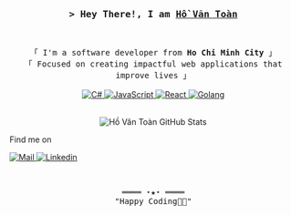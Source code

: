 <!-- https://github.com/ShahriarShafin/ -->
<!-- April 15, 2021 -->
<!-- LEAVE A STAR, IF YOU LIKE IT ! -->

<!-- Profile Views Counter -->
<!-- ![Profile views](https://gpvc.arturio.dev/ShahriarShafin?v=3) -->

<!-- Title -->
<h3 align="center">
        <samp>&gt; Hey There!, I am
                <b><a target="_blank" href="https://shahriarshafin.github.io/">Hồ Văn Toàn</a></b>
        </samp>
</h3>
<br>

<p align="center">
        <!-- Intro -->
        <samp>
                「 I'm a software developer from <b>Ho Chi Minh City</b> 」
                <br>
                「 Focused on creating impactful web applications that improve lives</b> 」
                <br>
                <br>
        </samp>
        <!-- Technologies -->
        <!-- JavaScript -->
        <a href="https://github.com/hvantoan?tab=repositories" target="_blank">
                <img alt="C#" src="https://img.shields.io/badge/-Csharp-a480dd?style=flat-square&logo=csharp&logoColor=while">
        </a>
        <!-- JavaScript -->
        <a href="https://github.com/hvantoan?tab=repositories" target="_blank">
                <img alt="JavaScript" src="https://img.shields.io/badge/-JavaScript-F7DF1E?style=flat-square&logo=JavaScript&logoColor=white">
        </a>
        <!-- React -->
        <a href="https://github.com/hvantoan?tab=repositories" target="_blank">
                <img alt="React" src="https://img.shields.io/badge/-React-02cdf1?style=flat-square&logo=react&logoColor=while">
        </a>
        <!-- Golang -->
        <a href="https://github.com/hvantoan?tab=repositories" target="_blank">
                <img alt="Golang" src="https://img.shields.io/badge/-Golang-white?style=flat-square&logo=goland&logoColor=black">
        </a>
</p>

<!-- Details Section -->
 <p align="center">
        <br>
        <!-- Activity Widget -->
        <img alt="Hồ Văn Toàn GitHub Stats"
                src="https://github-readme-stats.vercel.app/api?username=hvantoan&show_icons=true&theme=radical" />
        <br>
        <!-- Social Links -->
    <p align="center">
                <p>Find me on</p>
        <!-- Mail -->
        <a href="mailto:it.vantoan@gmail.com" target="_blank"><img alt="Mail"
                src="https://img.shields.io/badge/-Mail-EA4335?style=flat-square&logo=Gmail&logoColor=white">
        </a>
        <!-- Twitter -->
        <!-- <a href="https://twitter.com/connectshafin" target="_blank"><img alt="Twitter"
                src="https://img.shields.io/badge/-Twitter-1c9bef?style=flat-square&logo=Twitter&logoColor=white">
        </a> -->
        <!-- Linkedin -->
        <a href="https://www.linkedin.com/in/hvantoan/" target="_blank"><img alt="Linkedin"
                src="https://img.shields.io/badge/-Linkedin-0A66C2?style=flat-square&logo=Linkedin&logoColor=white">
        </a>
    </p>
    </p>
<br>

<!-- Footer -->
<samp>
    <p align="center">
        ════ ⋆★⋆ ════
        <br>
        "Happy Coding👨‍💻"
    </p>
</samp>
